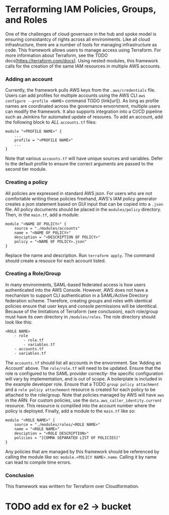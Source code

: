 # Terraforming IAM Policies, Groups, and Roles

One of the challenges of cloud governace in the hub and spoke model is ensuring consistantcy of rights across all environments. Like all cloud infrastructure, there are a number of tools for managing infrastructure as code. This framework allows users to manage access using Terraform. For more information about Terraform, see the TODO docs[https://terraform.com/docs]. 
Using nested modules, this framework calls for the creation of the same IAM resources in multiple AWS accounts. 

### Adding an account

Currently, the framework pulls AWS keys from the `.aws/credentials` file. Users can add profiles for multiple accounts using the AWS CLI `aws configure --profile <NAME>` command TODO (link[url]). As long as profile names are coordinated across the governance envornment, multiple users can modify the framework. It also supports integration into a CI/CD pipeline such as Jeinkins for automated update of resoures.
To add an account, add the following block to *ALL* `accounts.tf` files:

```
module "<PROFILE NAME>" {
    ...
    profile = "<PROFILE NAME>"
    ...
}
```
Note that various `accounts.tf` will have unique sources and variables. Defer to the default profile to ensure the correct arguments are passed to the second tier module.


### Creating a policy

All policies are expressed in standard AWS json. For users who are not comfortable writing these policies freehand, AWS's IAM policy generator creates a json statement based on GUI input that can be copied into a `.json` file. All policy documents should be placed in the `modules/policy` directory. Then, in the `main.tf`, add a module:
```
module "<NAME OF POLICY>" {
    source = "./modules/accounts"
    name = "<NAME OF POLICY>"
    desciption = "<DESCRIPTION OF POLICY>"
    policy = "<NAME OF POLICY>.json"
}
```
Replace the name and description. Run `terraform apply`. The command should create a resouce for each account listed.

### Creating a Role/Group

In many environments, SAML-based federated access is how users authenticated into the AWS Console. However, AWS does not have a mechanism to support CLI authentication in a SAML/Active Directory federation scheme. Therefore, creating groups and roles with identical policies ensure that user keys and console permissions will be identitical. 
Because of the limitations of Terraform (see conclusion), each role/group must have its own directory in `/modules/roles`. The role directory should look like this:
```
<ROLE NAME>
    - role
        - role.tf
        - variables.tf
    - accounts.tf
    - variables.tf
```

The `accounts.tf` should list all accounts in the envornment. See 'Adding an Account' above. The `role/role.tf` will need to be updated. Ensure that the role is configured to the SAML provider correctly- the specific configuration will vary by implementation, and is out of scope. A boilerplate is included in the example developer role. 
Ensure that a TODO `group policy attachment` and a `role policy attachement` resource is created for each policy to be attached to the role/group. Note that policies managed by AWS will have `aws` in the ARN. For custom policies, use the `data.aws_caller_identity.current` resource. This resource is compliled into the account number where the policy is deployed.
Finally, add a module to the `main.tf` like so:
```
module "<ROLE NAME>" {
    source = "./modules/roles/<ROLE NAME>"
    name = "<ROLE NAME>"
    desciption = "<ROLE DESCRIPTION>"
    policies = "[COMMA SEPARATED LIST OF POLICIES]"
}
```
Any policies that are managed by this framework should be referenced by calling the module like so: `module.<POLICY NAME>.name`. Calling it by name can lead to compile time errors. 

### Conclusion
This framework was writtern for Terraform over Cloudformation.

# TODO add ex for e2 -> bucket
